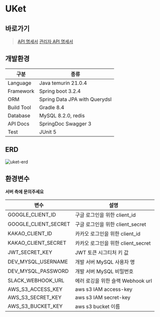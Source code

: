 # UKet

## 바로가기
> [API 명세서](https://dev.api.uket.site/swagger-ui/index.html#/)
> [관리자 API 명세서](https://uketadmin.p-e.kr/swagger-ui/index.html#/)

## 개발환경
| 구분 | 종류                             |
| --- |--------------------------------|
| Language | Java temurin 21.0.4            |
| Framework | Spring boot 3.2.4              |
| ORM | Spring Data JPA with Querydsl  |
| Build Tool | Gradle 8.4            |
| Database | MySQL 8.2.0, redis |
| API Docs | SpringDoc Swagger 3            |
| Test | JUnit 5                        |

## ERD
![uket-erd](https://github.com/DCNJ-Uket/Uket-BE/assets/127181370/cfdb6101-bee6-4200-b59c-ab3e56a012ca)

## 환경변수
**서버 측에 문의주세요**  

| 변수                   | 설명                        |
|----------------------|---------------------------|
| GOOGLE_CLIENT_ID     | 구글 로그인을 위한 client_id      |
| GOOGLE_CLIENT_SECRET | 구글 로그인을 위한 client_secret  |
| KAKAO_CLIENT_ID      | 카카오 로그인을 위한 client_id     |
| KAKAO_CLIENT_SECRET  | 카카오 로그인을 위한 client_secret |
| JWT_SECRET_KEY       | JWT 토큰 시그티처 키 값           |
| DEV_MYSQL_USERNAME   | 개발 서버 MySQL 사용자 명         |
| DEV_MYSQL_PASSWORD   | 개발 서버 MySQL 비밀번호          |
| SLACK_WEBHOOK_URL    | 에러 로깅을 위한 슬랙 Webhook url  |
| AWS_S3_ACCESS_KEY    | aws s3 IAM access-key     |
| AWS_S3_SECRET_KEY    | aws s3 IAM secret-key     |
| AWS_S3_BUCKET_KEY    | aws s3 bucket 이름          |
